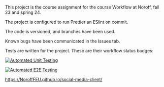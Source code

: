 This project is the course assignment for the course Workflow at Noroff, fall 23 and spring 24. 

The project is configured to run Prettier an ESlint on commit.

The code is versioned, and branches have been used.

Known bugs have been communicated in the Issues tab.

Tests are written for the project.
These are their workflow status badges:

[![Automated Unit Testing](https://github.com/AniTei/social-media-client/actions/workflows/unit-tests-tir-2355.yml/badge.svg)](https://github.com/AniTei/social-media-client/actions/workflows/unit-tests-tir-2355.yml)

[![Automated E2E Testing](https://github.com/AniTei/social-media-client/actions/workflows/e2e-tests-tir2357.yml/badge.svg)](https://github.com/AniTei/social-media-client/actions/workflows/e2e-tests-tir2357.yml)

https://NoroffFEU.github.io/social-media-client/


